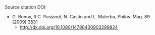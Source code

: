Source citation DOI:

* G. Bonny, R.C. Pasianot, N. Castin and L. Malerba, Philos. Mag. 89 (2009) 3531
    - http://dx.doi.org/10.1080/14786430903299824
